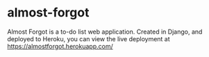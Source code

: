 # almost-forgot

Almost Forgot is a to-do list web application. Created in Django, and deployed to Heroku, you can view the live deployment at https://almostforgot.herokuapp.com/

